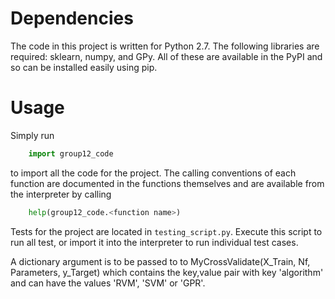 Dependencies
============

The code in this project is written for Python 2.7. The following libraries are
required: sklearn, numpy, and GPy. All of these are available in the PyPI and so
can be installed easily using pip.


Usage
=====

Simply run
```python
    import group12_code
```
to import all the code for the project. The calling conventions of each function are
documented in the functions themselves and are available from the interpreter by
calling
```python
    help(group12_code.<function name>)
```
Tests for the project are located in
`testing_script.py`. Execute this script to run all test, or import it into the
interpreter to run individual test cases. 

A dictionary argument is to be passed to to MyCrossValidate(X_Train, Nf, Parameters, y_Target) which contains the key,value pair with key 'algorithm' and can have the values 'RVM', 'SVM' or 'GPR'.
